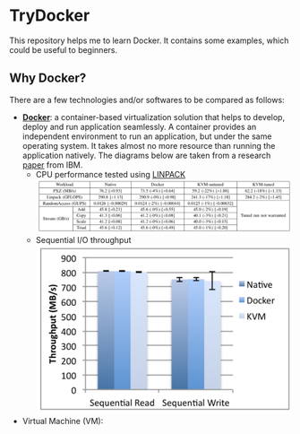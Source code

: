 # TryDocker

This repository helps me to learn Docker. It contains some examples, which could be useful to beginners.

## Why Docker?

There are a few technologies and/or softwares to be compared as follows:

- **[Docker](https://www.docker.com)**: a container-based virtualization solution that helps to develop, deploy and run application seamlessly. A container provides an independent environment to run an application, but under the same operating system. It takes almost no more resource than running the application natively. The diagrams below are taken from a research [paper](https://domino.research.ibm.com/library/cyberdig.nsf/papers/0929052195DD819C85257D2300681E7B/$File/rc25482.pdf) from IBM.
	- CPU performance tested using [LINPACK](http://www.netlib.org/linpack/)
	![Linpack performance](img/linpack.png)
	- Sequential I/O throughput
	![Sequential IO](img/sequence_io.png)
- Virtual Machine (VM): 

## 